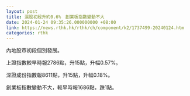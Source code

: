 ```yaml
---
layout: post
title: 滬股初段升約0.6%　創業板指數變動不大
date: 2024-01-24 09:35:26.000000000 +08:00
link: https://news.rthk.hk/rthk/ch/component/k2/1737499-20240124.htm
categories: rthk
---
```


內地股市初段個別發展。

上證指數較早時報2786點，升15點，升幅0.57%。

深證成份指數報8611點，升15點，升幅0.18%。

創業板指數變動不大，較早時報1686點，跌1點。
